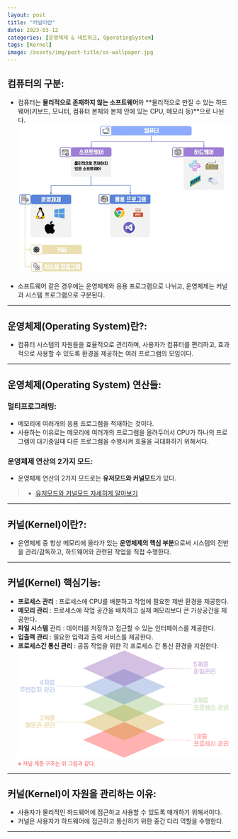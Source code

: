 ```yaml
---
layout: post
title: "커널이란"
date: 2023-03-12
categories: [운영체제 & 네트워크, OperatingSystem]
tags: [Kernel]
image: /assets/img/post-title/os-wallpaper.jpg
---
```


## 컴퓨터의 구분:
- 컴퓨터는 **물리적으로 존재하지 않는 소프트웨어**와 **물리적으로 만질 수 있는 하드웨어(키보드, 모니터, 컴퓨터 본체와 본체 안에 있는 CPU, 메모리 등)**으로 나뉜다.
[![텍스트](/assets/img/post/Operating%20System/%EC%BB%B4%ED%93%A8%ED%84%B0%20%EA%B5%AC%EB%B6%84%20%EA%B5%AC%EC%A1%B0.PNG)](/assets/img/post/Operating%20System/%EC%BB%B4%ED%93%A8%ED%84%B0%20%EA%B5%AC%EB%B6%84%20%EA%B5%AC%EC%A1%B0.PNG)

- 소프트웨어 같은 경우에는 운영체제와 응용 프로그램으로 나뉘고, 운영체제는 커널과 시스템 프로그램으로 구분된다.

* * *

## 운영체제(Operating System)란?:
- 컴퓨터 시스템의 자원들을 효율적으로 관리하며, 사용자가 컴퓨터를 편리하고, 효과적으로 사용할 수 있도록 환경을 제공하는 여러 프로그램의 모임이다.

* * *

## 운영체제(Operating System) 연산들:
### 멀티프로그래밍:
- 메모리에 여러개의 응용 프로그램을 적재하는 것이다.
- 사용하는 이유로는 메모리에 여러개의 프로그램을 올려두어서 CPU가 하나의 프로그램이 대기중일때 다른 프로그램을 수행시켜 효율을 극대화하기 위해서다.

### 운영체제 연산의 2가지 모드:
- 운영체제 연산의 2가지 모드로는 **유저모드와 커널모드**가 있다.
> * [유저모드와 커널모드 자세히게 알아보기](https://hwangyoonjae.github.io/operating%20system/Operating-System-%EC%9C%A0%EC%A0%80%EB%AA%A8%EB%93%9C(User-Mode)-VS-%EC%BB%A4%EB%84%90%EB%AA%A8%EB%93%9C(Kernel-Mode)/ "유저모드와 커널모드 자세히게 알아보기")

* * *

## 커널(Kernel)이란?:
- 운영체제 중 항상 메모리에 올라가 있는 **운영체제의 핵심 부분**으로써 시스템의 전반을 관리/감독하고, 하드웨어와 관련된 작업을 직접 수행한다.

* * *

## 커널(Kernel) 핵심기능:
- **프로세스 관리** : 프로세스에 CPU를 배분하고 작업에 필요한 제반 환경을 제공한다.
- **메모리 관리** : 프로세스에 작업 공간을 배치하고 실제 메모리보다 큰 가상공간을 제공한다.
- **파일 시스템** 관리 : 데이터를 저장하고 접근할 수 있는 인터페이스를 제공한다.
- **입출력 관리** : 필요한 입력과 출력 서비스를 제공한다.
- **프로세스간 통신 관리** : 공동 작업을 위한 각 프로세스 간 통신 환경을 지원한다.
[![커널계층구조](/assets/img/post/Linux/%EC%BB%A4%EB%84%90%EB%AA%A8%EB%93%9C%20%EA%B3%84%EC%B8%B5%EA%B5%AC%EC%A1%B0.PNG)](/assets/img/post/Linux/%EC%BB%A4%EB%84%90%EB%AA%A8%EB%93%9C%20%EA%B3%84%EC%B8%B5%EA%B5%AC%EC%A1%B0.PNG)<br>
<span style="color:#FA5858; font-size:12px">※ 커널 계층 구조는 위 그림과 같다.</span>

* * *

## 커널(Kernel)이 자원을 관리하는 이유:
- 사용자가 물리적인 하드웨어에 접근하고 사용할 수 있도록 매개하기 위해서이다.
- 커널은 사용자가 하드웨어에 접근하고 통신하기 위한 중간 다리 역할을 수행한다.

* * *